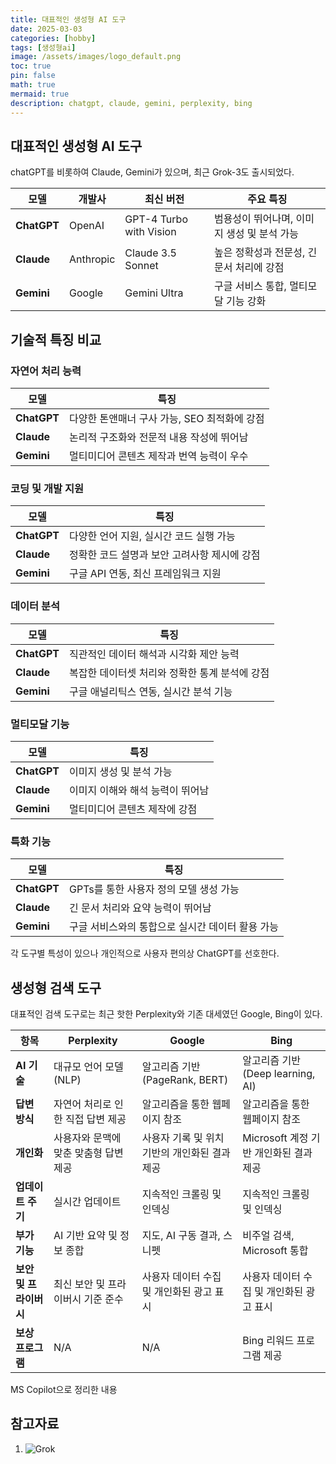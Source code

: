 ```yaml
---
title: 대표적인 생성형 AI 도구 
date: 2025-03-03 
categories: [hobby]
tags: [생성형ai]
image: /assets/images/logo_default.png
toc: true
pin: false
math: true
mermaid: true
description: chatgpt, claude, gemini, perplexity, bing
---
```


## 대표적인 생성형 AI 도구

chatGPT를 비롯하여 Claude, Gemini가 있으며, 최근 Grok-3도 출시되었다.

| 모델 | 개발사 | 최신 버전 | 주요 특징 |
|------|-------|-----------|----------|
| **ChatGPT** | OpenAI | GPT-4 Turbo with Vision | 범용성이 뛰어나며, 이미지 생성 및 분석 가능 |
| **Claude** | Anthropic | Claude 3.5 Sonnet | 높은 정확성과 전문성, 긴 문서 처리에 강점 |
| **Gemini** | Google | Gemini Ultra | 구글 서비스 통합, 멀티모달 기능 강화 |

## 기술적 특징 비교

### 자연어 처리 능력
| 모델 | 특징 |
|------|------|
| **ChatGPT** | 다양한 톤앤매너 구사 가능, SEO 최적화에 강점 |
| **Claude** | 논리적 구조화와 전문적 내용 작성에 뛰어남 |
| **Gemini** | 멀티미디어 콘텐츠 제작과 번역 능력이 우수 |

### 코딩 및 개발 지원
| 모델 | 특징 |
|------|------|
| **ChatGPT** | 다양한 언어 지원, 실시간 코드 실행 가능 |
| **Claude** | 정확한 코드 설명과 보안 고려사항 제시에 강점 |
| **Gemini** | 구글 API 연동, 최신 프레임워크 지원 |

### 데이터 분석
| 모델 | 특징 |
|------|------|
| **ChatGPT** | 직관적인 데이터 해석과 시각화 제안 능력 |
| **Claude** | 복잡한 데이터셋 처리와 정확한 통계 분석에 강점 |
| **Gemini** | 구글 애널리틱스 연동, 실시간 분석 기능 |

### 멀티모달 기능
| 모델 | 특징 |
|------|------|
| **ChatGPT** | 이미지 생성 및 분석 가능 |
| **Claude** | 이미지 이해와 해석 능력이 뛰어남 |
| **Gemini** | 멀티미디어 콘텐츠 제작에 강점 |

### 특화 기능
| 모델 | 특징 |
|------|------|
| **ChatGPT** | GPTs를 통한 사용자 정의 모델 생성 가능 |
| **Claude** | 긴 문서 처리와 요약 능력이 뛰어남 |
| **Gemini** | 구글 서비스와의 통합으로 실시간 데이터 활용 가능 |

각 도구별 특성이 있으나 개인적으로 사용자 편의상 ChatGPT를 선호한다.

## 생성형 검색 도구

대표적인 검색 도구로는 최근 핫한  Perplexity와 기존 대세였던 Google, Bing이 있다.

| 항목                   | Perplexity                          | Google                                    | Bing                                      |
|----------------------|----------------------------------|------------------------------------------|-------------------------------------------|
| **AI 기술**            | 대규모 언어 모델 (NLP)               | 알고리즘 기반 (PageRank, BERT)               | 알고리즘 기반 (Deep learning, AI)            |
| **답변 방식**          | 자연어 처리로 인한 직접 답변 제공       | 알고리즘을 통한 웹페이지 참조                 | 알고리즘을 통한 웹페이지 참조                  |
| **개인화**            | 사용자와 문맥에 맞춘 맞춤형 답변 제공   | 사용자 기록 및 위치 기반의 개인화된 결과 제공     | Microsoft 계정 기반 개인화된 결과 제공           |
| **업데이트 주기**       | 실시간 업데이트                     | 지속적인 크롤링 및 인덱싱                       | 지속적인 크롤링 및 인덱싱                        |
| **부가 기능**          | AI 기반 요약 및 정보 종합             | 지도, AI 구동 결과, 스니펫                     | 비주얼 검색, Microsoft 통합                        |
| **보안 및 프라이버시**  | 최신 보안 및 프라이버시 기준 준수       | 사용자 데이터 수집 및 개인화된 광고 표시          | 사용자 데이터 수집 및 개인화된 광고 표시           |
| **보상 프로그램**      | N/A                                | N/A                                       | Bing 리워드 프로그램 제공                         |

<div class="table-caption">MS Copilot으로 정리한 내용</div>


## 참고자료

1. ![Grok](https://namu.wiki/w/Grok)
